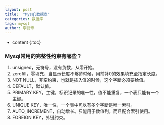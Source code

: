 ```yaml
---
layout: post 
title:  "Mysql数据表" 
categories: 数据库 
tags: mysql 
author: 李武帝 
---
```


* content
{:toc}

### Mysql常用的完整性约束有哪些？

1. unsigned，无符号，没有负数，从零开始。
2. zerofill，零填充，当显示长度不够的时候，用前补0的效果填充至指定长度。
3. NOT NULL，非空约束，也就是插入值的时候，这个字断必须要给值。
4. DEFAULT，默认值。
5. PRIMARY KEY，主键，标识记录的唯一性，值不能重复，一个表只能有一个主键。
6. UNIQUE KEY，唯一性，一个表中可以有多个字断是唯一索引。
7. AUTO_INCREMENT，自动增长。只能用于数值列，而且配合索引使用。
8. FOREIGN KEY，外键约束。




